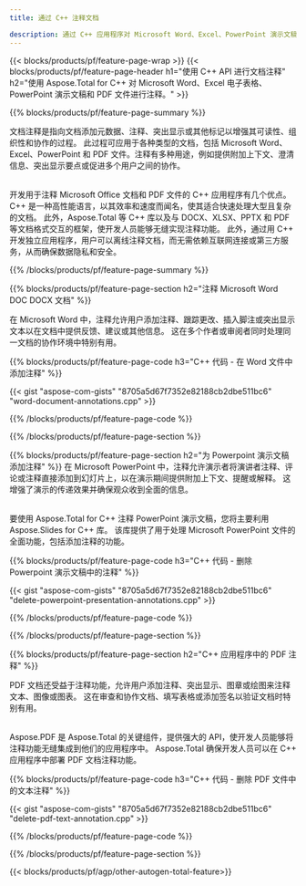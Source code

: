 ```yaml
---
title: 通过 C++ 注释文档 

description: 通过 C++ 应用程序对 Microsoft Word、Excel、PowerPoint 演示文稿和 PDF 文件进行注释。轻松管理注释。
---
```


{{< blocks/products/pf/feature-page-wrap >}}
{{< blocks/products/pf/feature-page-header h1="使用 C++ API 进行文档注释" h2="使用 Aspose.Total for C++ 对 Microsoft Word、Excel 电子表格、PowerPoint 演示文稿和 PDF 文件进行注释。" >}}

{{% blocks/products/pf/feature-page-summary %}}


文档注释是指向文档添加元数据、注释、突出显示或其他标记以增强其可读性、组织性和协作的过程。 此过程可应用于各种类型的文档，包括 Microsoft Word、Excel、PowerPoint 和 PDF 文件。注释有多种用途，例如提供附加上下文、澄清信息、突出显示要点或促进多个用户之间的协作。 <br /><br />

开发用于注释 Microsoft Office 文档和 PDF 文件的 C++ 应用程序有几个优点。 C++ 是一种高性能语言，以其效率和速度而闻名，使其适合快速处理大型且复杂的文档。 此外，Aspose.Total 等 C++ 库以及与 DOCX、XLSX、PPTX 和 PDF 等文档格式交互的框架，使开发人员能够无缝实现注释功能。 此外，通过用 C++ 开发独立应用程序，用户可以离线注释文档，而无需依赖互联网连接或第三方服务，从而确保数据隐私和安全。 

{{% /blocks/products/pf/feature-page-summary  %}}

{{% blocks/products/pf/feature-page-section  h2="注释 Microsoft Word DOC DOCX 文档" %}}

在 Microsoft Word 中，注释允许用户添加注释、跟踪更改、插入脚注或突出显示文本以在文档中提供反馈、建议或其他信息。 这在多个作者或审阅者同时处理同一文档的协作环境中特别有用。

{{% blocks/products/pf/feature-page-code h3="C++ 代码 - 在 Word 文件中添加注释" %}}

{{< gist "aspose-com-gists" "8705a5d67f7352e82188cb2dbe511bc6" "word-document-annotations.cpp" >}}

{{% /blocks/products/pf/feature-page-code  %}}


{{% /blocks/products/pf/feature-page-section %}}

{{% blocks/products/pf/feature-page-section  h2="为 Powerpoint 演示文稿添加注释" %}}
在 Microsoft PowerPoint 中，注释允许演示者将演讲者注释、评论或注释直接添加到幻灯片上，以在演示期间提供附加上下文、提醒或解释。 这增强了演示的传递效果并确保观众收到全面的信息。<br /><br />

要使用 Aspose.Total for C++ 注释 PowerPoint 演示文稿，您将主要利用 Aspose.Slides for C++ 库。 该库提供了用于处理 Microsoft PowerPoint 文件的全面功能，包括添加注释的功能。<br />

{{% blocks/products/pf/feature-page-code h3="C++ 代码 - 删除 Powerpoint 演示文稿中的注释" %}}

{{< gist "aspose-com-gists" "8705a5d67f7352e82188cb2dbe511bc6" "delete-powerpoint-presentation-annotations.cpp" >}}

{{% /blocks/products/pf/feature-page-code  %}}

{{% /blocks/products/pf/feature-page-section %}}

{{% blocks/products/pf/feature-page-section  h2="C++ 应用程序中的 PDF 注释" %}}

PDF 文档还受益于注释功能，允许用户添加注释、突出显示、图章或绘图来注释文本、图像或图表。 这在审查和协作文档、填写表格或添加签名以验证文档时特别有用。 <br /><br />

Aspose.PDF 是 Aspose.Total 的关键组件，提供强大的 API，使开发人员能够将注释功能无缝集成到他们的应用程序中。 Aspose.Total 确保开发人员可以在 C++ 应用程序中部署 PDF 文档注释功能。

{{% blocks/products/pf/feature-page-code h3="C++ 代码 - 删除 PDF 文件中的文本注释" %}}

{{< gist "aspose-com-gists" "8705a5d67f7352e82188cb2dbe511bc6" "delete-pdf-text-annotation.cpp" >}}

{{% /blocks/products/pf/feature-page-code  %}}

{{% /blocks/products/pf/feature-page-section %}}

{{< blocks/products/pf/agp/other-autogen-total-feature>}}